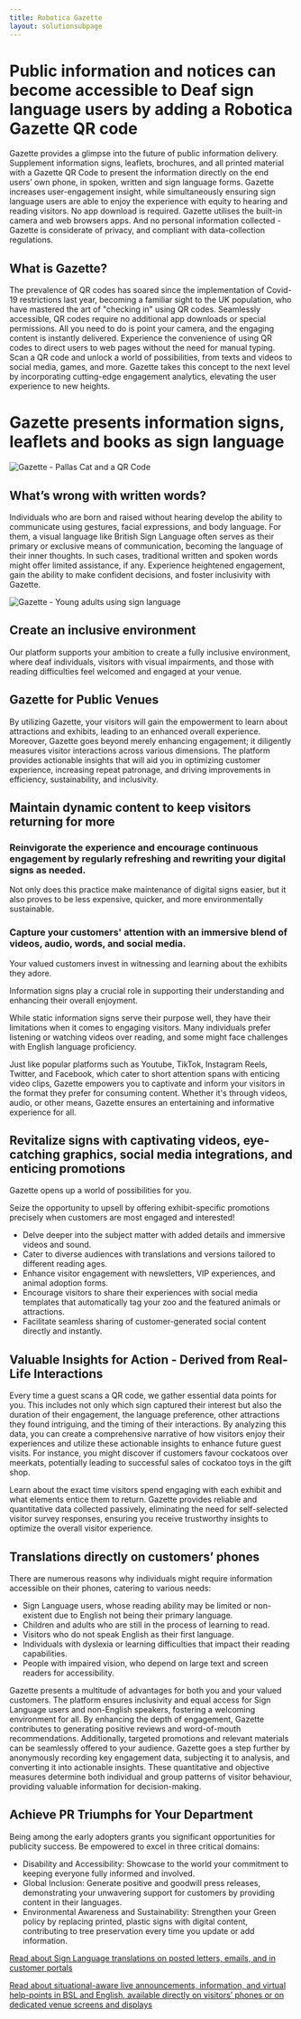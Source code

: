 ```yaml
---
title: Robotica Gazette 
layout: solutionsubpage
---
```


# Public information and notices can become accessible to Deaf sign language users by adding a Robotica Gazette QR code

Gazette provides a glimpse into the future of public information delivery.  Supplement information signs, leaflets, brochures, and all printed material with a Gazette QR Code to present the information directly on the end users’ own phone, in spoken, written and sign language forms. Gazette increases user-engagement insight, while simultaneously ensuring sign language users are able to enjoy the experience with equity to hearing and reading visitors. No app download is required. Gazette utilises the built-in camera and web browsers apps. And no personal information collected -  Gazette is considerate of privacy, and compliant with data-collection regulations.

## What is Gazette?

The prevalence of QR codes has soared since the implementation of Covid-19 restrictions last year, becoming a familiar sight to the UK population, who have mastered the art of "checking in" using QR codes.
Seamlessly accessible, QR codes require no additional app downloads or special permissions. All you need to do is point your camera, and the engaging content is instantly delivered.
Experience the convenience of using QR codes to direct users to web pages without the need for manual typing. Scan a QR code and unlock a world of possibilities, from texts and videos to social media, games, and more.
Gazette takes this concept to the next level by incorporating cutting-edge engagement analytics, elevating the user experience to new heights.

# Gazette presents information signs, leaflets and books as sign language

![Gazette - Pallas Cat and a QR Code](/solutions/images/gazette-pallas-cat.png)

## What’s wrong with written words?

Individuals who are born and raised without hearing develop the ability to communicate using gestures, facial expressions, and body language. For them, a visual language like British Sign Language often serves as their primary or exclusive means of communication, becoming the language of their inner thoughts. In such cases, traditional written and spoken words might offer limited assistance, if any.
Experience heightened engagement, gain the ability to make confident decisions, and foster inclusivity with Gazette.

![Gazette - Young adults using sign language](/images/deaf-young-adults.png)

## Create an inclusive environment

Our platform supports your ambition to create a fully inclusive environment, where deaf individuals, visitors with visual impairments, and those with reading difficulties feel welcomed and engaged at your venue.

## Gazette for Public Venues

By utilizing Gazette, your visitors will gain the empowerment to learn about attractions and exhibits, leading to an enhanced overall experience.
Moreover, Gazette goes beyond merely enhancing engagement; it diligently measures visitor interactions across various dimensions. The platform provides actionable insights that will aid you in optimizing customer experience, increasing repeat patronage, and driving improvements in efficiency, sustainability, and inclusivity.

## Maintain dynamic content to keep visitors returning for more

### Reinvigorate the experience and encourage continuous engagement by regularly refreshing and rewriting your digital signs as needed.
Not only does this practice make maintenance of digital signs easier, but it also proves to be less expensive, quicker, and more environmentally sustainable.

### Capture your customers' attention with an immersive blend of videos, audio, words, and social media.
Your valued customers invest in witnessing and learning about the exhibits they adore.

Information signs play a crucial role in supporting their understanding and enhancing their overall enjoyment.

While static information signs serve their purpose well, they have their limitations when it comes to engaging visitors. Many individuals prefer listening or watching videos over reading, and some might face challenges with English language proficiency.

Just like popular platforms such as Youtube, TikTok, Instagram Reels, Twitter, and Facebook, which cater to short attention spans with enticing video clips, Gazette empowers you to captivate and inform your visitors in the format they prefer for consuming content. Whether it's through videos, audio, or other means, Gazette ensures an entertaining and informative experience for all.

## Revitalize signs with captivating videos, eye-catching graphics, social media integrations, and enticing promotions

Gazette opens up a world of possibilities for you.

Seize the opportunity to upsell by offering exhibit-specific promotions precisely when customers are most engaged and interested!

* Delve deeper into the subject matter with added details and immersive videos and sound.
* Cater to diverse audiences with translations and versions tailored to different reading ages.
* Enhance visitor engagement with newsletters, VIP experiences, and animal adoption forms.
* Encourage visitors to share their experiences with social media templates that automatically tag your zoo and the featured animals or attractions.
* Facilitate seamless sharing of customer-generated social content directly and instantly.

## Valuable Insights for Action - Derived from Real-Life Interactions

Every time a guest scans a QR code, we gather essential data points for you. This includes not only which sign captured their interest but also the duration of their engagement, the language preference, other attractions they found intriguing, and the timing of their interactions. By analyzing this data, you can create a comprehensive narrative of how visitors enjoy their experiences and utilize these actionable insights to enhance future guest visits. For instance, you might discover if customers favour cockatoos over meerkats, potentially leading to successful sales of cockatoo toys in the gift shop.

Learn about the exact time visitors spend engaging with each exhibit and what elements entice them to return. Gazette provides reliable and quantitative data collected passively, eliminating the need for self-selected visitor survey responses, ensuring you receive trustworthy insights to optimize the overall visitor experience.

## Translations directly on customers’ phones

There are numerous reasons why individuals might require information accessible on their phones, catering to various needs:

* Sign Language users, whose reading ability may be limited or non-existent due to English not being their primary language.
* Children and adults who are still in the process of learning to read.
* Visitors who do not speak English as their first language.
* Individuals with dyslexia or learning difficulties that impact their reading capabilities.
* People with impaired vision, who depend on large text and screen readers for accessibility.

Gazette presents a multitude of advantages for both you and your valued customers.
The platform ensures inclusivity and equal access for Sign Language users and non-English speakers, fostering a welcoming environment for all.
By enhancing the depth of engagement, Gazette contributes to generating positive reviews and word-of-mouth recommendations.
Additionally, targeted promotions and relevant materials can be seamlessly offered to your audience.
Gazette goes a step further by anonymously recording key engagement data, subjecting it to analysis, and converting it into actionable insights. These quantitative and objective measures determine both individual and group patterns of visitor behaviour, providing valuable information for decision-making.

## Achieve PR Triumphs for Your Department

Being among the early adopters grants you significant opportunities for publicity success. Be empowered to excel in three critical domains:

* Disability and Accessibility: Showcase to the world your commitment to keeping everyone fully informed and involved.
* Global Inclusion: Generate positive and goodwill press releases, demonstrating your unwavering support for customers by providing content in their languages.
* Environmental Awareness and Sustainability: Strengthen your Green policy by replacing printed, plastic signs with digital content, contributing to tree preservation every time you update or add information.

[Read about Sign Language translations on posted letters, emails, and in customer portals](/solutions/correspondent)

[Read about situational-aware live announcements, information, and virtual help-points in BSL and English, available directly on visitors’ phones or on dedicated venue screens and displays](/solutions/situation)